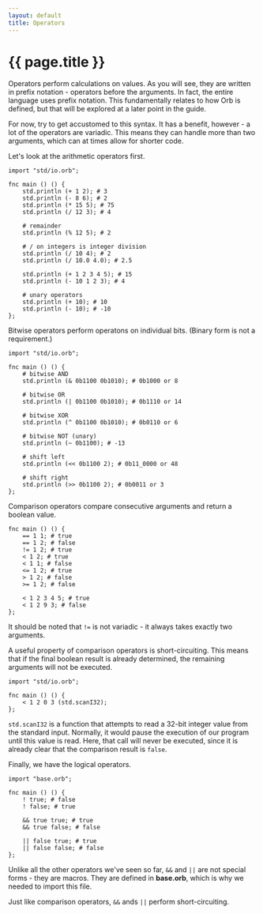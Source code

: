 ```yaml
---
layout: default
title: Operators
---
```

# {{ page.title }}

Operators perform calculations on values. As you will see, they are written in prefix notation - operators before the arguments. In fact, the entire language uses prefix notation. This fundamentally relates to how Orb is defined, but that will be explored at a later point in the guide.

For now, try to get accustomed to this syntax. It has a benefit, however - a lot of the operators are variadic. This means they can handle more than two arguments, which can at times allow for shorter code.

Let's look at the arithmetic operators first.

```
import "std/io.orb";

fnc main () () {
    std.println (+ 1 2); # 3
    std.println (- 8 6); # 2
    std.println (* 15 5); # 75
    std.println (/ 12 3); # 4

    # remainder
    std.println (% 12 5); # 2

    # / on integers is integer division
    std.println (/ 10 4); # 2
    std.println (/ 10.0 4.0); # 2.5

    std.println (+ 1 2 3 4 5); # 15
    std.println (- 10 1 2 3); # 4

    # unary operators
    std.println (+ 10); # 10
    std.println (- 10); # -10
};
```

Bitwise operators perform operatons on individual bits. (Binary form is not a requirement.)

```
import "std/io.orb";

fnc main () () {
    # bitwise AND
    std.println (& 0b1100 0b1010); # 0b1000 or 8

    # bitwise OR
    std.println (| 0b1100 0b1010); # 0b1110 or 14

    # bitwise XOR
    std.println (^ 0b1100 0b1010); # 0b0110 or 6

    # bitwise NOT (unary)
    std.println (~ 0b1100); # -13

    # shift left
    std.println (<< 0b1100 2); # 0b11_0000 or 48

    # shift right
    std.println (>> 0b1100 2); # 0b0011 or 3
};
```

Comparison operators compare consecutive arguments and return a boolean value.

```
fnc main () () {
    == 1 1; # true
    == 1 2; # false
    != 1 2; # true
    < 1 2; # true
    < 1 1; # false
    <= 1 2; # true
    > 1 2; # false
    >= 1 2; # false

    < 1 2 3 4 5; # true
    < 1 2 9 3; # false
};
```

It should be noted that `!=` is not variadic - it always takes exactly two arguments.

A useful property of comparison operators is short-circuiting. This means that if the final boolean result is already determined, the remaining arguments will not be executed.

```
import "std/io.orb";

fnc main () () {
    < 1 2 0 3 (std.scanI32);
};
```

`std.scanI32` is a function that attempts to read a 32-bit integer value from the standard input. Normally, it would pause the execution of our program until this value is read. Here, that call will never be executed, since it is already clear that the comparison result is `false`.

Finally, we have the logical operators.

```
import "base.orb";

fnc main () () {
    ! true; # false
    ! false; # true

    && true true; # true
    && true false; # false

    || false true; # true
    || false false; # false
};
```

Unlike all the other operators we've seen so far, `&&` and `||` are not special forms - they are macros. They are defined in **base.orb**, which is why we needed to import this file.

Just like comparison operators, `&&` ands `||` perform short-circuiting.